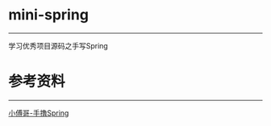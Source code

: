 # mini-spring

****

学习优秀项目源码之手写Spring

# 参考资料

****

[小傅哥-手撸Spring](https://github.com/fuzhengwei/small-spring/tree/main)
